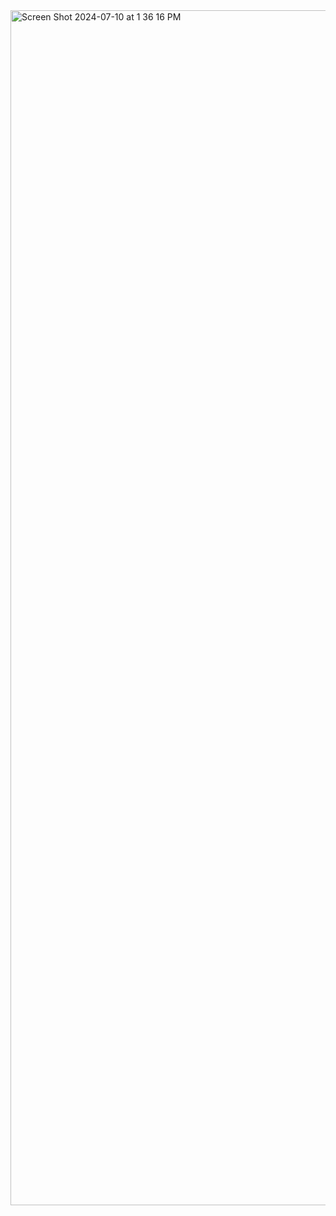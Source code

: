 <img width="1912" alt="Screen Shot 2024-07-10 at 1 36 16 PM" src="https://github.com/TarPeg007/PIPEX_42/assets/172214852/c93c2bc4-bb0f-4d05-adb6-eb206aec148e">

